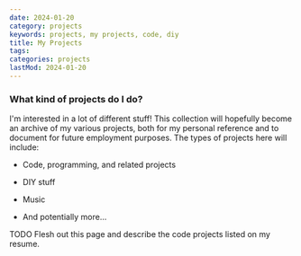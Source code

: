 ```yaml
---
date: 2024-01-20
category: projects
keywords: projects, my projects, code, diy
title: My Projects
tags:
categories: projects
lastMod: 2024-01-20
---
```

### What kind of projects do I do?
I'm interested in a lot of different stuff! This collection will hopefully become an archive of my various projects, both for my personal reference and to document for future employment purposes. The types of projects here will include:

  + Code, programming, and related projects

  + DIY stuff

  + Music

  + And potentially more...

TODO Flesh out this page and describe the code projects listed on my resume.
